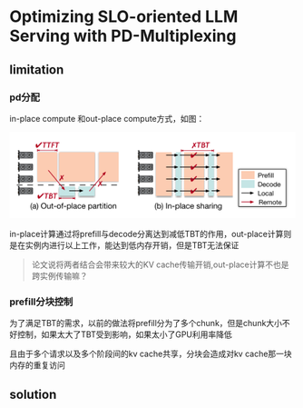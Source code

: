 # Optimizing SLO-oriented LLM Serving with PD-Multiplexing

## limitation

### pd分配

in-place compute 和out-place compute方式，如图：

![alt text](image.png)

in-place计算通过将prefill与decode分离达到减低TBT的作用，out-place计算则是在实例内进行以上工作，能达到低内存开销，但是TBT无法保证

> 论文说将两者结合会带来较大的KV cache传输开销,out-place计算不也是跨实例传输嘛？

### prefill分块控制

为了满足TBT的需求，以前的做法将prefill分为了多个chunk，但是chunk大小不好控制，如果太大了TBT受到影响，如果太小了GPU利用率降低

且由于多个请求以及多个阶段间的kv cache共享，分块会造成对kv cache那一块内存的重复访问

## solution


